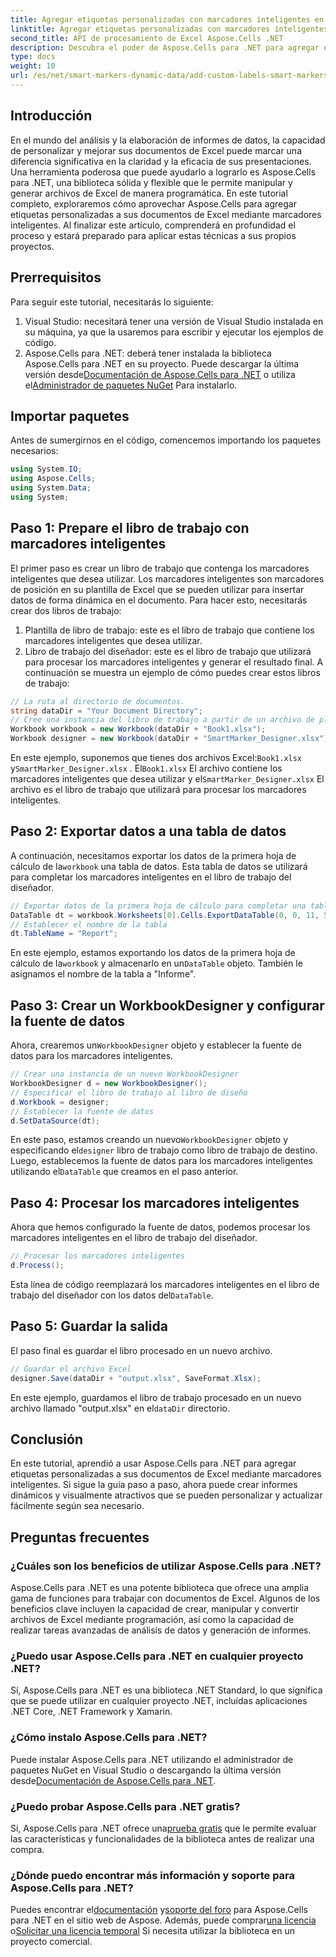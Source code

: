 ```yaml
---
title: Agregar etiquetas personalizadas con marcadores inteligentes en Aspose.Cells
linktitle: Agregar etiquetas personalizadas con marcadores inteligentes en Aspose.Cells
second_title: API de procesamiento de Excel Aspose.Cells .NET
description: Descubra el poder de Aspose.Cells para .NET para agregar etiquetas personalizadas y marcadores inteligentes a sus documentos de Excel. Siga este tutorial paso a paso y cree informes dinámicos y visualmente atractivos.
type: docs
weight: 10
url: /es/net/smart-markers-dynamic-data/add-custom-labels-smart-markers/
---
```

## Introducción
En el mundo del análisis y la elaboración de informes de datos, la capacidad de personalizar y mejorar sus documentos de Excel puede marcar una diferencia significativa en la claridad y la eficacia de sus presentaciones. Una herramienta poderosa que puede ayudarlo a lograrlo es Aspose.Cells para .NET, una biblioteca sólida y flexible que le permite manipular y generar archivos de Excel de manera programática.
En este tutorial completo, exploraremos cómo aprovechar Aspose.Cells para agregar etiquetas personalizadas a sus documentos de Excel mediante marcadores inteligentes. Al finalizar este artículo, comprenderá en profundidad el proceso y estará preparado para aplicar estas técnicas a sus propios proyectos.
## Prerrequisitos
Para seguir este tutorial, necesitarás lo siguiente:
1. Visual Studio: necesitará tener una versión de Visual Studio instalada en su máquina, ya que la usaremos para escribir y ejecutar los ejemplos de código.
2.  Aspose.Cells para .NET: deberá tener instalada la biblioteca Aspose.Cells para .NET en su proyecto. Puede descargar la última versión desde[Documentación de Aspose.Cells para .NET](https://reference.aspose.com/cells/net/) o utiliza el[Administrador de paquetes NuGet](https://www.nuget.org/packages/Aspose.Cells/) Para instalarlo.
## Importar paquetes
Antes de sumergirnos en el código, comencemos importando los paquetes necesarios:
```csharp
using System.IO;
using Aspose.Cells;
using System.Data;
using System;
```
## Paso 1: Prepare el libro de trabajo con marcadores inteligentes
El primer paso es crear un libro de trabajo que contenga los marcadores inteligentes que desea utilizar. Los marcadores inteligentes son marcadores de posición en su plantilla de Excel que se pueden utilizar para insertar datos de forma dinámica en el documento.
Para hacer esto, necesitarás crear dos libros de trabajo:
1. Plantilla de libro de trabajo: este es el libro de trabajo que contiene los marcadores inteligentes que desea utilizar.
2. Libro de trabajo del diseñador: este es el libro de trabajo que utilizará para procesar los marcadores inteligentes y generar el resultado final.
A continuación se muestra un ejemplo de cómo puedes crear estos libros de trabajo:
```csharp
// La ruta al directorio de documentos.
string dataDir = "Your Document Directory";
// Cree una instancia del libro de trabajo a partir de un archivo de plantilla que contenga marcadores inteligentes
Workbook workbook = new Workbook(dataDir + "Book1.xlsx");
Workbook designer = new Workbook(dataDir + "SmartMarker_Designer.xlsx");
```
 En este ejemplo, suponemos que tienes dos archivos Excel:`Book1.xlsx` y`SmartMarker_Designer.xlsx` . El`Book1.xlsx` El archivo contiene los marcadores inteligentes que desea utilizar y el`SmartMarker_Designer.xlsx` El archivo es el libro de trabajo que utilizará para procesar los marcadores inteligentes.
## Paso 2: Exportar datos a una tabla de datos
 A continuación, necesitamos exportar los datos de la primera hoja de cálculo de la`workbook` una tabla de datos. Esta tabla de datos se utilizará para completar los marcadores inteligentes en el libro de trabajo del diseñador.
```csharp
// Exportar datos de la primera hoja de cálculo para completar una tabla de datos
DataTable dt = workbook.Worksheets[0].Cells.ExportDataTable(0, 0, 11, 5, true);
// Establecer el nombre de la tabla
dt.TableName = "Report";
```
 En este ejemplo, estamos exportando los datos de la primera hoja de cálculo de la`workbook` y almacenarlo en un`DataTable` objeto. También le asignamos el nombre de la tabla a "Informe".
## Paso 3: Crear un WorkbookDesigner y configurar la fuente de datos
 Ahora, crearemos un`WorkbookDesigner` objeto y establecer la fuente de datos para los marcadores inteligentes.
```csharp
// Crear una instancia de un nuevo WorkbookDesigner
WorkbookDesigner d = new WorkbookDesigner();
// Especificar el libro de trabajo al libro de diseño
d.Workbook = designer;
// Establecer la fuente de datos
d.SetDataSource(dt);
```
 En este paso, estamos creando un nuevo`WorkbookDesigner` objeto y especificando el`designer` libro de trabajo como libro de trabajo de destino. Luego, establecemos la fuente de datos para los marcadores inteligentes utilizando el`DataTable` que creamos en el paso anterior.
## Paso 4: Procesar los marcadores inteligentes
Ahora que hemos configurado la fuente de datos, podemos procesar los marcadores inteligentes en el libro de trabajo del diseñador.
```csharp
// Procesar los marcadores inteligentes
d.Process();
```
Esta línea de código reemplazará los marcadores inteligentes en el libro de trabajo del diseñador con los datos del`DataTable`.
## Paso 5: Guardar la salida
El paso final es guardar el libro procesado en un nuevo archivo.
```csharp
// Guardar el archivo Excel
designer.Save(dataDir + "output.xlsx", SaveFormat.Xlsx);
```
 En este ejemplo, guardamos el libro de trabajo procesado en un nuevo archivo llamado "output.xlsx" en el`dataDir` directorio.
## Conclusión
En este tutorial, aprendió a usar Aspose.Cells para .NET para agregar etiquetas personalizadas a sus documentos de Excel mediante marcadores inteligentes. Si sigue la guía paso a paso, ahora puede crear informes dinámicos y visualmente atractivos que se pueden personalizar y actualizar fácilmente según sea necesario.
## Preguntas frecuentes
### ¿Cuáles son los beneficios de utilizar Aspose.Cells para .NET?
Aspose.Cells para .NET es una potente biblioteca que ofrece una amplia gama de funciones para trabajar con documentos de Excel. Algunos de los beneficios clave incluyen la capacidad de crear, manipular y convertir archivos de Excel mediante programación, así como la capacidad de realizar tareas avanzadas de análisis de datos y generación de informes.
### ¿Puedo usar Aspose.Cells para .NET en cualquier proyecto .NET?
Sí, Aspose.Cells para .NET es una biblioteca .NET Standard, lo que significa que se puede utilizar en cualquier proyecto .NET, incluidas aplicaciones .NET Core, .NET Framework y Xamarin.
### ¿Cómo instalo Aspose.Cells para .NET?
 Puede instalar Aspose.Cells para .NET utilizando el administrador de paquetes NuGet en Visual Studio o descargando la última versión desde[Documentación de Aspose.Cells para .NET](https://reference.aspose.com/cells/net/).
### ¿Puedo probar Aspose.Cells para .NET gratis?
 Sí, Aspose.Cells para .NET ofrece una[prueba gratis](https://releases.aspose.com/) que le permite evaluar las características y funcionalidades de la biblioteca antes de realizar una compra.
### ¿Dónde puedo encontrar más información y soporte para Aspose.Cells para .NET?
 Puedes encontrar el[documentación](https://reference.aspose.com/cells/net/) y[soporte del foro](https://forum.aspose.com/c/cells/9) para Aspose.Cells para .NET en el sitio web de Aspose. Además, puede comprar[una licencia](https://purchase.aspose.com/buy) o[Solicitar una licencia temporal](https://purchase.aspose.com/temporary-license/) Si necesita utilizar la biblioteca en un proyecto comercial.